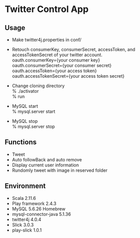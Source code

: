 #  Twitter Control App

## Usage
* Make twitter4j.properties in conf/  
* Retouch consumerKey, consumerSecret, accessToken, and accessTokenSecret of your twitter account.  
    oauth.consumerKey={your consumer key}  
    oauth.consumerSecret={your consumer secret}  
    oauth.accessToken={your access token}  
    oauth.accessTokenSecret={your access token secret}  

* Change cloning directory  
% ./activator  
% run  
  
* MySQL start  
% mysql.server start  
  
* MySQL stop  
% mysql.server stop  
  
## Functions
* Tweet
* Auto followBack and auto remove
* Display current user information
* Rundomly tweet with image in reserved folder

## Environment
* Scala 2.11.6
* Play framework 2.4.3
* MySQL 5.6.26 Homebrew
* mysql-connector-java 5.1.36
* twitter4j 4.0.4
* Slick 3.0.3
* play-slick 1.0.1
